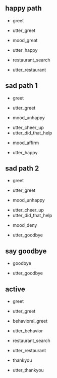 ## happy path
* greet
- utter_greet
* mood_great
- utter_happy
* restaurant_search
- utter_restaurant

## sad path 1
* greet
- utter_greet
* mood_unhappy
- utter_cheer_up
- utter_did_that_help
* mood_affirm
- utter_happy

## sad path 2
* greet
- utter_greet
* mood_unhappy
- utter_cheer_up
- utter_did_that_help
* mood_deny
- utter_goodbye

## say goodbye
* goodbye
- utter_goodbye

## active
* greet
- utter_greet
* behavioral_greet
- utter_behavior
* restaurant_search
- utter_restaurant
* thankyou
- utter_thankyou

